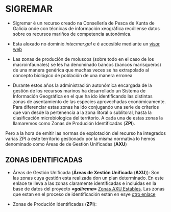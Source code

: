 # SIGREMAR

* Sigremar é un recurso creado na Consellería de Pesca de Xunta de Galicia onde con técnicas de información xeográfica recóllense datos sobre os recursos mariños de competencia autonómica.

* Esta aloxado no dominio _intecmar.gal_ e é accesible mediante un [visor web][]

* Las zonas de produción de moluscos (sobre todo en el caso de los macroinfaunales) se les ha denominado bancos (bancos marisqueros) de una manera genérica que muchas veces se ha extrapolado al concepto biológico de población de una manera erronea 

* Durante estos años la administración autonómica encargada de la gestión de los recursos marinos ha desarrollado un Sistema de Información Geográfica en el que ha ido identificando las distintas zonas de asentamiento de las especies aprovechadas económicamente. Para diferenciar estas zonas ha ido conjugando una serie de criterios que van desde la pertenencia a la zona litoral o sublitoral, hasta la clasificación microbiologica del territorio. A cada una de estas zonas la llamaremos como Zonas de Produción Identificadas (__ZPI__).

Pero a la hora de emitir las normas de explotación del recurso ha integrados varias ZPI a este territorio gestionado por la misma normativa lo hemos denominado como Áreas de de Gestión Unificadas (__AXU__)



## ZONAS IDENTIFICADAS

* Áreas de Gestión Unificada (__Áreas de Xestión Unificada__ (__AXU__)): Son las zonas cuya gestión esta realizada don un plan determinado. En este enlace te lleva a las zonas claramente identificadas e incluidas en la base de datos del proyecto ___«galirema»___ [Zonas AXU Estables](IndiceZonasPlan.md).
Las zonas que estan en el proceso de identificación están en esye [otro enlace](indicesZonasProduccion.md)

* Zonas de Produción Identificadas (__ZPI__):




 [visor web]: https://goo.gl/glKrkM


